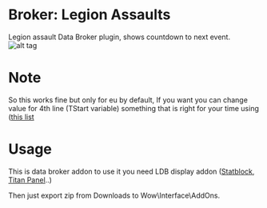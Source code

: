 # Broker: Legion Assaults
Legion assault Data Broker plugin, shows countdown to next event.
![alt tag](https://raw.githubusercontent.com/Mindii/Broker_LegionAssaults/master/screen.png)

# Note
So this works fine but only for eu by default, If you want you can change value for 4th line (TStart variable) something that is right for your time using ([this list](https://docs.google.com/spreadsheets/u/1/d/1Uu4rQRANz9XN2pqWDceQUdW6LpmE_-UoEXgXaBzYFTA/htmlview?sle=true#gid=0) 

# Usage
This is data broker addon to use it you need LDB display addon 
([Statblock](https://mods.curse.com/addons/wow/stat-block-core), [Titan Panel](https://mods.curse.com/addons/wow/titan-panel)..)

Then just export zip from Downloads to Wow\Interface\AddOns.
